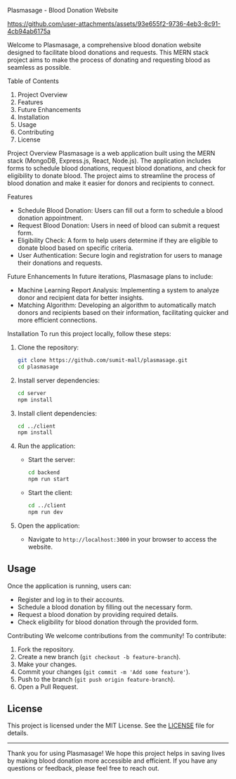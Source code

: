 Plasmasage - Blood Donation Website


https://github.com/user-attachments/assets/93e655f2-9736-4eb3-8c91-4cb94ab6175a


Welcome to Plasmasage, a comprehensive blood donation website designed to facilitate blood donations and requests. This MERN stack project aims to make the process of donating and requesting blood as seamless as possible. 

Table of Contents
1. Project Overview
2. Features
3. Future Enhancements
4. Installation
5. Usage
6. Contributing
7. License

Project Overview
Plasmasage is a web application built using the MERN stack (MongoDB, Express.js, React, Node.js). The application includes forms to schedule blood donations, request blood donations, and check for eligibility to donate blood. The project aims to streamline the process of blood donation and make it easier for donors and recipients to connect.

Features
- Schedule Blood Donation: Users can fill out a form to schedule a blood donation appointment.
- Request Blood Donation: Users in need of blood can submit a request form.
- Eligibility Check: A form to help users determine if they are eligible to donate blood based on specific criteria.
- User Authentication: Secure login and registration for users to manage their donations and requests.

Future Enhancements
In future iterations, Plasmasage plans to include:
- Machine Learning Report Analysis: Implementing a system to analyze donor and recipient data for better insights.
- Matching Algorithm: Developing an algorithm to automatically match donors and recipients based on their information, facilitating quicker and more efficient connections.

Installation
To run this project locally, follow these steps:

1. Clone the repository:
    ```bash
    git clone https://github.com/sumit-mall/plasmasage.git
    cd plasmasage
    ```

2. Install server dependencies:
    ```bash
    cd server
    npm install
    ```

3. Install client dependencies:
    ```bash
    cd ../client
    npm install
    ```


4. Run the application:
    - Start the server:
      ```bash
      cd backend
      npm run start
      ```
    - Start the client:
      ```bash
      cd ../client
      npm run dev
      ```

6. Open the application:
    - Navigate to `http://localhost:3000` in your browser to access the website.

## Usage
Once the application is running, users can:
- Register and log in to their accounts.
- Schedule a blood donation by filling out the necessary form.
- Request a blood donation by providing required details.
- Check eligibility for blood donation through the provided form.

Contributing
We welcome contributions from the community! To contribute:

1. Fork the repository.
2. Create a new branch (`git checkout -b feature-branch`).
3. Make your changes.
4. Commit your changes (`git commit -m 'Add some feature'`).
5. Push to the branch (`git push origin feature-branch`).
6. Open a Pull Request.

## License
This project is licensed under the MIT License. See the [LICENSE](LICENSE) file for details.

---

Thank you for using Plasmasage! We hope this project helps in saving lives by making blood donation more accessible and efficient. If you have any questions or feedback, please feel free to reach out.
